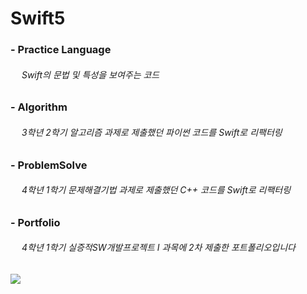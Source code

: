 # Swift5
### -  Practice Language
###### &emsp; Swift의 문법 및 특성을 보여주는 코드

### - Algorithm
###### &emsp; 3학년 2학기 알고리즘 과제로 제출했던 파이썬 코드를 Swift로 리팩터링

### - ProblemSolve 
###### &emsp; 4학년 1학기 문제해결기법 과제로 제출했던 C++ 코드를 Swift로 리팩터링

### - Portfolio
###### &emsp; 4학년 1학기 실증적SW개발프로젝트 I 과목에 2차 제출한 포트폴리오입니다
<img src = "/Users/opfic/Desktop/과제/24-1/졸작/포트폴리오.pdf">
